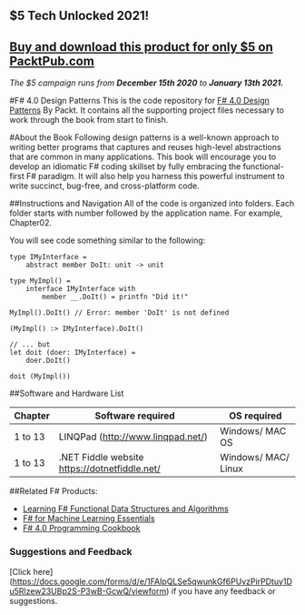 ## $5 Tech Unlocked 2021!
[Buy and download this product for only $5 on PacktPub.com](https://www.packtpub.com/)
-----
*The $5 campaign         runs from __December 15th 2020__ to __January 13th 2021.__*

#F# 4.0 Design Patterns
This is the code repository for [F# 4.0 Design Patterns](https://www.packtpub.com/application-development/f-40-design-patterns?utm_source=github&utm_campaign=9781785884726&utm_medium=repository) By Packt. It contains all the supporting project files necessary to work through the book from start to finish.

#About the Book
Following design patterns is a well-known approach to writing better programs that captures and reuses high-level abstractions that are common in many applications. This book will encourage you to develop an idiomatic F# coding skillset by fully embracing the functional-first F# paradigm. It will also help you harness this powerful instrument to write succinct, bug-free, and cross-platform code.

##Instructions and Navigation
All of the code is organized into folders. Each folder starts with number followed by the application name. For example, Chapter02.

You will see code something similar to the following:

```
type IMyInterface =
    abstract member DoIt: unit -> unit
    
type MyImpl() =
    interface IMyInterface with
        member __.DoIt() = printfn "Did it!"
        
MyImpl().DoIt() // Error: member 'DoIt' is not defined

(MyImpl() :> IMyInterface).DoIt()

// ... but
let doit (doer: IMyInterface) =
    doer.DoIt()

doit (MyImpl())

```

##Software and Hardware List

| Chapter  | Software required                             | OS required         | 
| -------- | --------------------------------------------- | ------------------- |
| 1 to 13  | LINQPad (http://www.linqpad.net/)             | Windows/ MAC OS     |
| 1 to 13  | .NET Fiddle website https://dotnetfiddle.net/ | Windows/ MAC/ Linux |


##Related F# Products:
* [Learning F# Functional Data Structures and Algorithms](https://www.packtpub.com/application-development/learning-f-functional-data-structures-and-algorithms?utm_source=github&utm_campaign=9781783558476&utm_medium=repository)
* [F# for Machine Learning Essentials](https://www.packtpub.com/big-data-and-business-intelligence/f-machine-learning?utm_source=github&utm_campaign=9781783989348&utm_medium=repository)
* [F# 4.0 Programming Cookbook](https://www.packtpub.com/application-development/f-40-programming-cookbook?utm_source=github&utm_campaign=9781786468369&utm_medium=repository)






### Suggestions and Feedback
[Click here] (https://docs.google.com/forms/d/e/1FAIpQLSe5qwunkGf6PUvzPirPDtuy1Du5Rlzew23UBp2S-P3wB-GcwQ/viewform) if you have any feedback or suggestions.

